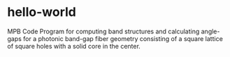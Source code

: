 # hello-world
MPB Code
Program for computing band structures and calculating angle-gaps for a photonic band-gap fiber geometry consisting of a square lattice of square holes with a solid core in the center.

